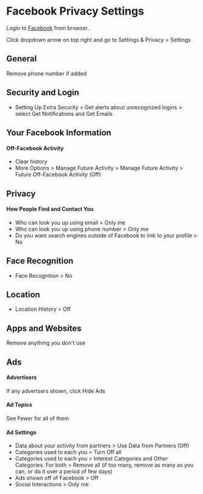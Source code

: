 # Facebook Privacy Settings

Login to [Facebook](https://www.facebook.com) from browser.

Click dropdown arrow on top right and go to Settings & Privacy > Settings



## General
Remove phone number if added



## Security and Login
- Setting Up Extra Security > Get alerts about unrecognized logins > select Get Notifications and Get Emails



## Your Facebook Information

#### Off-Facebook Activity
- Clear history
- More Options > Manage Future Activity > Manage Future Activity > Future Off-Facebook Activity (Off)



## Privacy

#### How People Find and Contact You 
- Who can look you up using email > Only me
- Who can look you up using phone number > Only me
- Do you want search engines outside of Facebook to link to your profile > No



## Face Recognition
- Face Recognition > No



## Location
- Location History > Off



## Apps and Websites
Remove anything you don't use



## Ads

#### Advertisers
If any advertsers shown, click Hide Ads

#### Ad Topics
See Fewer for all of them

#### Ad Settings
- Data about your activity from partners > Use Data from Partners (Off)
- Categories used to each you > Turn Off all
- Categories used to each you > Interest Categories and Other Categories. For both > Remove all (if too many, remove as many as you can, or do it over a period of few days)
- Ads shown off of Facebook > Off
- Social Interactions > Only me
